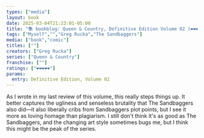 ```yaml
---
types: ["media"]
layout: book
date: 2025-03-04T21:23:01-05:00
title: "📚 bookblog: Queen & Country, Definitive Edition Volume 02 (❤️❤️❤️❤️❤️)"
tags: ["Myself","","Greg Rucka","The Sandbaggers"]
media: ["book","comic"]
titles: [""]
creators: ["Greg Rucka"]
series: ["Queen & Country"]
franchise: [""]
ratings: ["❤️❤️❤️❤️❤️"]
params:
  entry: Definitive Edition, Volume 02
---
```


As I wrote in my last review of this volume, this really steps things up. It better captures the ugliness and senseless brutality that The Sandbaggers also did—it also liberally cribs from Sandbaggers plot points, but I see it more as loving homage than plagiarism. I still don't think it's as good as The Sandbaggers, and the changing art style sometimes bugs me, but I think this might be the peak of the series.

